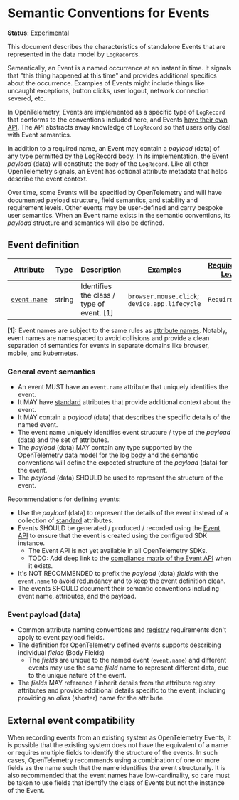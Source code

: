 <!--- Hugo front matter used to generate the website version of this page:
linkTitle: Events
aliases: [docs/specs/semconv/general/events-general]
--->

# Semantic Conventions for Events

**Status**: [Experimental][DocumentStatus]

This document describes the characteristics of standalone Events that are represented
in the data model by `LogRecord`s.

Semantically, an Event is a named occurrence at an instant in time. It signals that
"this thing happened at this time" and provides additional specifics about the occurrence.
Examples of Events might include things like uncaught exceptions, button clicks, user logout,
network connection severed, etc.

In OpenTelemetry, Events are implemented as a specific type of `LogRecord` that conforms to
the conventions included here, and Events
[have their own API](https://github.com/open-telemetry/opentelemetry-specification/blob/main/specification/logs/event-api.md).
The API abstracts away knowledge of `LogRecord` so that users only deal with Event
semantics.

In addition to a required name, an Event may contain a _payload_ (data) of any type permitted
by the [LogRecord body](https://github.com/open-telemetry/opentelemetry-specification/blob/main/specification/logs/data-model.md#field-body).
In its implementation, the Event _payload_ (data) will constitute the `Body` of the `LogRecord`.
Like all other OpenTelemetry signals, an Event has optional attribute metadata that helps describe
the event context.

Over time, some Events will be specified by OpenTelemetry and will have documented payload structure,
field semantics, and stability and requirement levels. Other events may be user-defined and carry
bespoke user semantics. When an Event name exists in the semantic conventions, its _payload_
structure and semantics will also be defined.

## Event definition

<!-- semconv event -->
<!-- NOTE: THIS TEXT IS AUTOGENERATED. DO NOT EDIT BY HAND. -->
<!-- see templates/registry/markdown/snippet.md.j2 -->
<!-- prettier-ignore-start -->
<!-- markdownlint-capture -->
<!-- markdownlint-disable -->

| Attribute  | Type | Description  | Examples  | [Requirement Level](https://opentelemetry.io/docs/specs/semconv/general/attribute-requirement-level/) | Stability |
|---|---|---|---|---|---|
| [`event.name`](/docs/attributes-registry/event.md) | string | Identifies the class / type of event. [1] | `browser.mouse.click`; `device.app.lifecycle` | `Required` | ![Experimental](https://img.shields.io/badge/-experimental-blue) |

**[1]:** Event names are subject to the same rules as [attribute names](https://github.com/open-telemetry/opentelemetry-specification/tree/v1.31.0/specification/common/attribute-naming.md). Notably, event names are namespaced to avoid collisions and provide a clean separation of semantics for events in separate domains like browser, mobile, and kubernetes.




<!-- markdownlint-restore -->
<!-- prettier-ignore-end -->
<!-- END AUTOGENERATED TEXT -->
<!-- endsemconv -->

### General event semantics

* An event MUST have an `event.name` attribute that uniquely identifies the event.
* It MAY have [standard](https://github.com/open-telemetry/opentelemetry-specification/tree/v1.31.0/specification/common#attribute)
  attributes that provide additional context about the event.
* It MAY contain a _payload_ (data) that describes the specific details of the
  named event.
* The event name uniquely identifies event structure / type of the _payload_ (data)
  and the set of attributes.
* The _payload_ (data) MAY contain any type supported by the OpenTelemetry data
  model for the log [body](https://github.com/open-telemetry/opentelemetry-specification/blob/main/specification/logs/data-model.md#field-body)
  and the semantic conventions will define the expected structure of the _payload_
  (data) for the event.
* The _payload_ (data) SHOULD be used to represent the structure of the event.

Recommendations for defining events:

* Use the _payload_ (data) to represent the details of the event instead of a
  collection of [standard](https://github.com/open-telemetry/opentelemetry-specification/tree/v1.31.0/specification/common#attribute)
  attributes.
* Events SHOULD be generated / produced / recorded using the
    [Event API](https://github.com/open-telemetry/opentelemetry-specification/blob/main/specification/logs/event-api.md)
    to ensure that the event is created using the configured SDK instance.
  * The Event API is not yet available in all OpenTelemetry SDKs.
  * TODO: Add deep link to the [compliance matrix of the Event API](https://github.com/open-telemetry/opentelemetry-specification/blob/main/spec-compliance-matrix.md)
    when it exists.
* It's NOT RECOMMENDED to prefix the _payload_ (data) _fields_ with the `event.name` to
  avoid redundancy and to keep the event definition clean.
* The events SHOULD document their semantic conventions including event name,
  attributes, and the payload.

### Event payload (data)

* Common attribute naming conventions and [registry](../attributes-registry/README.md)
  requirements don't apply to event payload fields.
* The definition for OpenTelemetry defined events supports describing
  individual _fields_ (Body Fields)
  * The _fields_ are unique to the named event (`event.name`) and different events
    may use the same _field_ name to represent different data, due to the unique
    nature of the event.
* The _fields_ MAY reference / inherit details from the attribute registry
  attributes and provide additional details specific to the event, including
  providing an _alias_ (shorter) name for the attribute.

## External event compatibility

When recording events from an existing system as OpenTelemetry Events, it is
possible that the existing system does not have the equivalent of a name or
requires multiple fields to identify the structure of the events. In such cases,
OpenTelemetry recommends using a combination of one or more fields as the name
such that the name identifies the event structurally. It is also recommended that
the event names have low-cardinality, so care must be taken to use fields
that identify the class of Events but not the instance of the Event.

[DocumentStatus]: https://github.com/open-telemetry/opentelemetry-specification/tree/v1.31.0/specification/document-status.md
